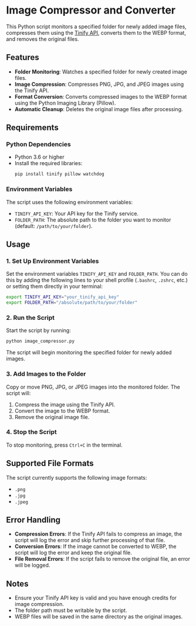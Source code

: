 # Image Compressor and Converter

This Python script monitors a specified folder for newly added image files, compresses them using the [Tinify API](https://tinypng.com/), converts them to the WEBP format, and removes the original files.

## Features
- **Folder Monitoring**: Watches a specified folder for newly created image files.
- **Image Compression**: Compresses PNG, JPG, and JPEG images using the Tinify API.
- **Format Conversion**: Converts compressed images to the WEBP format using the Python Imaging Library (Pillow).
- **Automatic Cleanup**: Deletes the original image files after processing.

## Requirements
### Python Dependencies
- Python 3.6 or higher
- Install the required libraries:
  ```bash
  pip install tinify pillow watchdog
  ```

### Environment Variables
The script uses the following environment variables:
- `TINIFY_API_KEY`: Your API key for the Tinify service.
- `FOLDER_PATH`: The absolute path to the folder you want to monitor (default: `/path/to/your/folder`).

## Usage

### 1. Set Up Environment Variables
Set the environment variables `TINIFY_API_KEY` and `FOLDER_PATH`. You can do this by adding the following lines to your shell profile (`.bashrc`, `.zshrc`, etc.) or setting them directly in your terminal:

```bash
export TINIFY_API_KEY="your_tinify_api_key"
export FOLDER_PATH="/absolute/path/to/your/folder"
```

### 2. Run the Script
Start the script by running:

```bash
python image_compressor.py
```

The script will begin monitoring the specified folder for newly added images.

### 3. Add Images to the Folder
Copy or move PNG, JPG, or JPEG images into the monitored folder. The script will:
1. Compress the image using the Tinify API.
2. Convert the image to the WEBP format.
3. Remove the original image file.

### 4. Stop the Script
To stop monitoring, press `Ctrl+C` in the terminal.

## Supported File Formats
The script currently supports the following image formats:
- `.png`
- `.jpg`
- `.jpeg`

## Error Handling
- **Compression Errors**: If the Tinify API fails to compress an image, the script will log the error and skip further processing of that file.
- **Conversion Errors**: If the image cannot be converted to WEBP, the script will log the error and keep the original file.
- **File Removal Errors**: If the script fails to remove the original file, an error will be logged.

## Notes
- Ensure your Tinify API key is valid and you have enough credits for image compression.
- The folder path must be writable by the script.
- WEBP files will be saved in the same directory as the original images.
